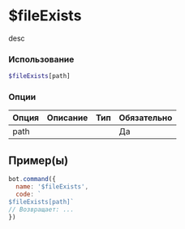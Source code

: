 # $fileExists
desc
### Использование
```php
$fileExists[path]
```

### Опции

| Опция | Описание | Тип | Обязательно |
|--------|-------------|------|----------|
| path |  |  | Да |  
## Пример(ы)

```javascript
bot.command({
  name: '$fileExists',
  code: `
$fileExists[path]`
// Возвращает: ...
})
```